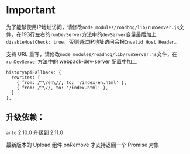 # Important #

为了能够使用IP地址访问，请修改`node_modules/roadhog/lib/runServer.js`文件，在193行左右的`runDevServer`方法中的`devServer`变量最后加上`disableHostCheck: true`，否则通过IP地址访问会报`Invalid Host Header`。

支持 URL 重写，请修改`node_modules/roadhog/lib/runServer.js`文件，在`runDevServer`方法中的 webpack-dev-server 配置中加上
```
historyApiFallback: {
  rewrites: [
    { from: /^\/en\//, to: '/index-en.html' },
    { from: /^\//, to: '/index.html' },
  ]
},
```

## 升级依赖：
`antd` 2.10.0 升级到 2.11.0

最新版本的 Upload 组件 onRemove 才支持返回一个 Promise 对象
